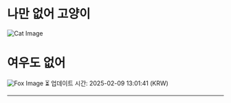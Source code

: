 
# 나만 없어 고양이

![Cat Image](https://cdn2.thecatapi.com/images/7ih.jpg)

# 여우도 없어
![Fox Image](https://randomfox.ca/images/108.jpg)
⏳ 업데이트 시간: 2025-02-09 13:01:41 (KRW)

---

